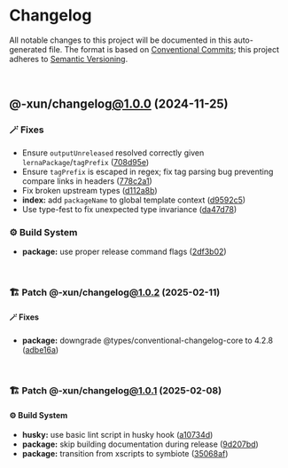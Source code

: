 # Changelog

All notable changes to this project will be documented in this auto-generated
file. The format is based on [Conventional Commits][1];
this project adheres to [Semantic Versioning][2].

<br />

## @-xun/changelog[@1.0.0][3] (2024-11-25)

### 🪄 Fixes

- Ensure `outputUnreleased` resolved correctly given `lernaPackage`/`tagPrefix` ([708d95e][4])
- Ensure `tagPrefix` is escaped in regex; fix tag parsing bug preventing compare links in headers ([778c2a1][5])
- Fix broken upstream types ([d112a8b][6])
- **index:** add `packageName` to global template context ([d9592c5][7])
- Use type-fest to fix unexpected type invariance ([da47d78][8])

### ⚙️ Build System

- **package:** use proper release command flags ([2df3b02][9])

<br />

### 🏗️ Patch @-xun/changelog[@1.0.2][10] (2025-02-11)

#### 🪄 Fixes

- **package:** downgrade @types/conventional-changelog-core to 4.2.8 ([adbe16a][11])

<br />

### 🏗️ Patch @-xun/changelog[@1.0.1][12] (2025-02-08)

#### ⚙️ Build System

- **husky:** use basic lint script in husky hook ([a10734d][13])
- **package:** skip building documentation during release ([9d207bd][14])
- **package:** transition from xscripts to symbiote ([35068af][15])

[1]: https://conventionalcommits.org
[2]: https://semver.org
[3]: https://github.com/Xunnamius/xchangelog/compare/708d95e94725b81b5e716ac7c25ed27b9128fec1...@-xun/changelog@1.0.0
[4]: https://github.com/Xunnamius/xchangelog/commit/708d95e94725b81b5e716ac7c25ed27b9128fec1
[5]: https://github.com/Xunnamius/xchangelog/commit/778c2a1bb6c088646a6aac327e22cf587e259186
[6]: https://github.com/Xunnamius/xchangelog/commit/d112a8b1864ea7bbfe638933dad3d205ec90e62a
[7]: https://github.com/Xunnamius/xchangelog/commit/d9592c5e7a8f9545d4ee140c57613d00075d4c00
[8]: https://github.com/Xunnamius/xchangelog/commit/da47d782004cc4145433cde72cb27b5501a2eb60
[9]: https://github.com/Xunnamius/xchangelog/commit/2df3b020624844639e4d6d674b371268a9eb47ac
[10]: https://github.com/Xunnamius/xchangelog/compare/@-xun/changelog@1.0.1...@-xun/changelog@1.0.2
[11]: https://github.com/Xunnamius/xchangelog/commit/adbe16a262eb740c599d8f5a70b411d18abaccf4
[12]: https://github.com/Xunnamius/xchangelog/compare/@-xun/changelog@1.0.0...@-xun/changelog@1.0.1
[13]: https://github.com/Xunnamius/xchangelog/commit/a10734d41dc6d217e35d63b38b5f9dbc9b2da513
[14]: https://github.com/Xunnamius/xchangelog/commit/9d207bdfad1648fe485cdfa06c14277a725918b4
[15]: https://github.com/Xunnamius/xchangelog/commit/35068af89cb88ddfc4ca77188fec3cab736b80ee
